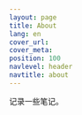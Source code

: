 ```yaml
---
layout: page
title: About
lang: en
cover_url: 
cover_meta: 
position: 100
navlevel: header
navtitle: about
---
```


记录一些笔记。
